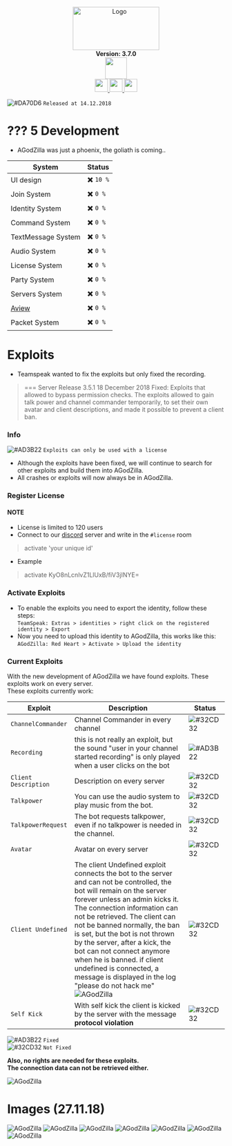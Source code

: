 <div align="center">
  <br>
  <img width="200" height="100" alt="Logo" src="https://files.catbox.moe/1tk07f.png" />
  <br>
    <b>Version: 3.7.0 </b>
  <br>
<a href="https://github.com/cydolo/AGodZilla/releases" target="_blank">
  <img height="50" weight="50" align="center" src="https://pngimage.net/wp-content/uploads/2018/05/button-flat-png-7.png"/>
</a>


  <br>
   <a href="https://discord.gg/dC3jWNd" target="_blank">
<img  height="30" weight="30" src="https://image.spreadshirtmedia.net/image-server/v1/mp/designs/137963376,width=178,height=178/discord-logo.png"/>
</a>  
 <a href="https://www.youtube.com/channel/UCgfXkVhgB1urzdvCJt6gR_w" target="_blank">
<img  height="30" weight="30" src="https://cdn.iconscout.com/icon/free/png-256/youtube-88-227910.png"/>
</a>
 <a href="https://twitter.com/cydolo" target="_blank">
<img  height="30" weight="30" src="http://i.imgur.com/tXSoThF.png"/>
</a>    
  <br>
 </div>


![#DA70D6](https://placehold.it/15/48D1CC/000000?text=+) `Released at 14.12.2018`  

# ??? 5 Development
- AGodZilla was just a phoenix, the goliath is coming..    

| System | Status |
| --- | --- | 
| UI design | ✖️ `10 %` |
| Join System | ✖️ `0 %` |
| Identity System | ✖️ `0 %` |
| Command System | ✖️ `0 %` |
| TextMessage System | ✖️ `0 %` |
| Audio System | ✖️ `0 %` |
| License System | ✖️ `0 %` |
| Party System | ✖️ `0 %` |
| Servers System | ✖️ `0 %` |
| <a target="_blank" href="https://files.catbox.moe/zpaqgf.PNG">Aview</a> | ✖️ `0 %` |
| Packet System | ✖️ `0 %` |

# Exploits

- Teamspeak wanted to fix the exploits but only fixed the recording.
> === Server Release 3.5.1 18 December 2018
Fixed: Exploits that allowed to bypass permission checks.
       The exploits allowed to gain talk power and channel commander temporarily,
       to set their own avatar and client descriptions,
       and made it possible to prevent a client ban.


### Info
![#AD3B22](https://placehold.it/15/AD3B22/000000?text=+) `Exploits can only be used with a license`    
- Although the exploits have been fixed, we will continue to search for other exploits and build them into AGodZilla.
- All crashes or exploits will now always be in AGodZilla.

### Register License
#### NOTE
- License is limited to 120 users
- Connect to our [discord](https://discordapp.com/invite/dC3jWNd) server and write in the `#license` room 
> activate 'your unique id'
- Example 
> activate KyO8nLcnlvZ1LlUxB/fiV3jINYE=


### Activate Exploits

- To enable the exploits you need to export the identity, follow these steps:  
`TeamSpeak: Extras > identities > right click on the registered identity > Export`
- Now you need to upload this identity to AGodZilla, this works like this:  
`AGodZilla: Red Heart > Activate > Upload the identity`

### Current Exploits
With the new development of AGodZilla we have found exploits. These exploits work on every server.  
These exploits currently work:  

| Exploit | Description | Status |
| --- | --- | --- | 
| `ChannelCommander` | Channel Commander in every channel | ![#32CD32](https://placehold.it/15/AD3B22/000000?text=+) |
| `Recording` | this is not really an exploit, but the sound "user in your channel started recording" is only played when a user clicks on the bot | ![#AD3B22](https://placehold.it/15/AD3B22/000000?text=+) |
| `Client Description` | Description on every server | ![#32CD32](https://placehold.it/15/AD3B22/000000?text=+) |
| `Talkpower` | You can use the audio system to play music from the bot. | ![#32CD32](https://placehold.it/15/AD3B22/000000?text=+)  |
| `TalkpowerRequest` | The bot requests talkpower, even if no talkpower is needed in the channel. | ![#32CD32](https://placehold.it/15/AD3B22/AD3B22?text=+) |
| `Avatar` | Avatar on every server | ![#32CD32](https://placehold.it/15/AD3B22/000000?text=+) |
| `Client Undefined` | The client Undefined exploit connects the bot to the server and can not be controlled, the bot will remain on the server forever unless an admin kicks it. The connection information can not be retrieved. The client can not be banned normally, the ban is set, but the bot is not thrown by the server, after a kick, the bot can not connect anymore when he is banned. if client undefined is connected, a message is displayed in the log "please do not hack me" ![AGodZilla](https://files.catbox.moe/yk4u7d.PNG)| ![#32CD32](https://placehold.it/15/32CD32/000000?text=+)  |
| `Self Kick` | With self kick the client is kicked by the server with the message **protocol violation** | ![#32CD32](https://placehold.it/15/32CD32/000000?text=+) |

![#AD3B22](https://placehold.it/15/AD3B22/000000?text=+) `Fixed`  
![#32CD32](https://placehold.it/15/32CD32/000000?text=+) `Not Fixed` 

**Also, no rights are needed for these exploits.**  
**The connection data can not be retrieved either.**  

![AGodZilla](https://files.catbox.moe/yy85c2.png)

# Images (27.11.18)
![AGodZilla](https://files.catbox.moe/txfmor.png)
![AGodZilla](https://files.catbox.moe/y03mjy.png)
![AGodZilla](https://files.catbox.moe/epbifb.png)
![AGodZilla](https://files.catbox.moe/683xci.png)
![AGodZilla](https://files.catbox.moe/as3xjm.png)
![AGodZilla](https://files.catbox.moe/rmdyqu.png)
![AGodZilla](https://files.catbox.moe/x0rpkw.png)
